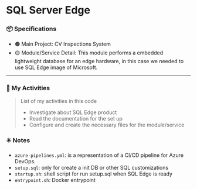 # SQL Server Edge 

### :package: Specifications
- :orange_circle: Main Project: CV Inspections System
- :yellow_circle: Module/Service Detail: This module performs a embedded lightweight database for an edge hardware, in this case we needed to use SQL Edge image of Microsoft.

***

### :scroll: My Activities
> List of my activities in this code
> * Investigate about SQL Edge product
> * Read the documentation for the set up 
> * Configure and create the necessary files for the module/service  

### :eight_spoked_asterisk: Notes
- `azure-pipelines.yml`: is a representation of a CI/CD pipeline for Azure DevOps.
- `setup.sql`: only for create a init DB or other SQL customizations
- `startup.sh`: shell script for run setup.sql when SQL Edge is ready
- `entrypoint.sh`: Docker entrypoint


